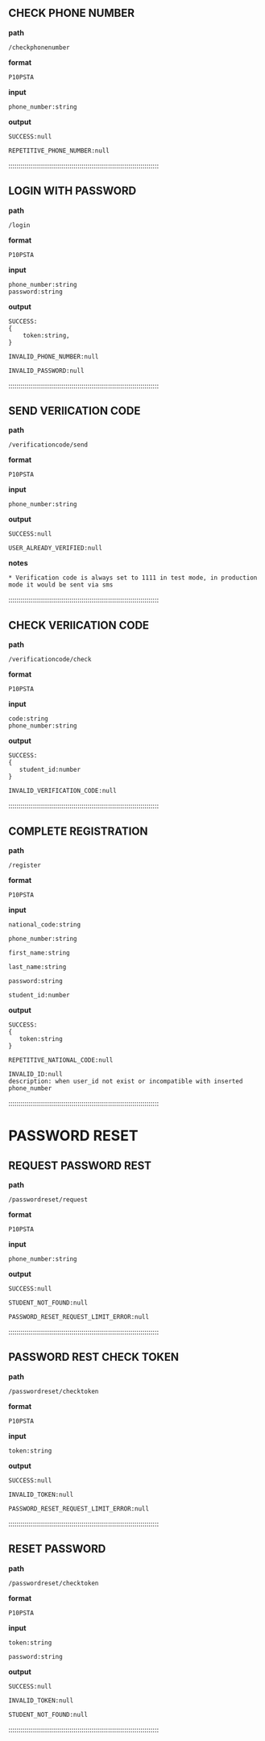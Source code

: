 ## CHECK PHONE NUMBER

**path**

    /checkphonenumber

**format**

    P10PSTA

**input**

    phone_number:string

**output**

    SUCCESS:null

    REPETITIVE_PHONE_NUMBER:null

::::::::::::::::::::::::::::::::::::::::::::::::::::::::::::::::::::::::::

## LOGIN WITH PASSWORD

**path**

    /login

**format**

    P10PSTA

**input**

    phone_number:string
    password:string

**output**

    SUCCESS:
    {
        token:string,
    }

    INVALID_PHONE_NUMBER:null

    INVALID_PASSWORD:null

::::::::::::::::::::::::::::::::::::::::::::::::::::::::::::::::::::::::::

## SEND VERIICATION CODE

**path**

    /verificationcode/send

**format**

    P10PSTA

**input**

    phone_number:string

**output**

    SUCCESS:null

    USER_ALREADY_VERIFIED:null

**notes**

    * Verification code is always set to 1111 in test mode, in production mode it would be sent via sms

::::::::::::::::::::::::::::::::::::::::::::::::::::::::::::::::::::::::::

## CHECK VERIICATION CODE

**path**

    /verificationcode/check

**format**

    P10PSTA

**input**

    code:string
    phone_number:string

**output**

    SUCCESS:
    {
       student_id:number
    }

    INVALID_VERIFICATION_CODE:null

::::::::::::::::::::::::::::::::::::::::::::::::::::::::::::::::::::::::::

## COMPLETE REGISTRATION

**path**

    /register

**format**

    P10PSTA

**input**

    national_code:string

    phone_number:string

    first_name:string

    last_name:string

    password:string

    student_id:number

**output**

    SUCCESS:
    {
       token:string
    }

    REPETITIVE_NATIONAL_CODE:null

    INVALID_ID:null
    description: when user_id not exist or incompatible with inserted phone_number

::::::::::::::::::::::::::::::::::::::::::::::::::::::::::::::::::::::::::

# PASSWORD RESET

## REQUEST PASSWORD REST

**path**

    /passwordreset/request

**format**

    P10PSTA

**input**

    phone_number:string

**output**

    SUCCESS:null

    STUDENT_NOT_FOUND:null

    PASSWORD_RESET_REQUEST_LIMIT_ERROR:null

::::::::::::::::::::::::::::::::::::::::::::::::::::::::::::::::::::::::::

## PASSWORD REST CHECK TOKEN

**path**

    /passwordreset/checktoken

**format**

    P10PSTA

**input**

    token:string

**output**

    SUCCESS:null

    INVALID_TOKEN:null

    PASSWORD_RESET_REQUEST_LIMIT_ERROR:null

::::::::::::::::::::::::::::::::::::::::::::::::::::::::::::::::::::::::::

## RESET PASSWORD

**path**

    /passwordreset/checktoken

**format**

    P10PSTA

**input**

    token:string

    password:string

**output**

    SUCCESS:null

    INVALID_TOKEN:null

    STUDENT_NOT_FOUND:null

::::::::::::::::::::::::::::::::::::::::::::::::::::::::::::::::::::::::::